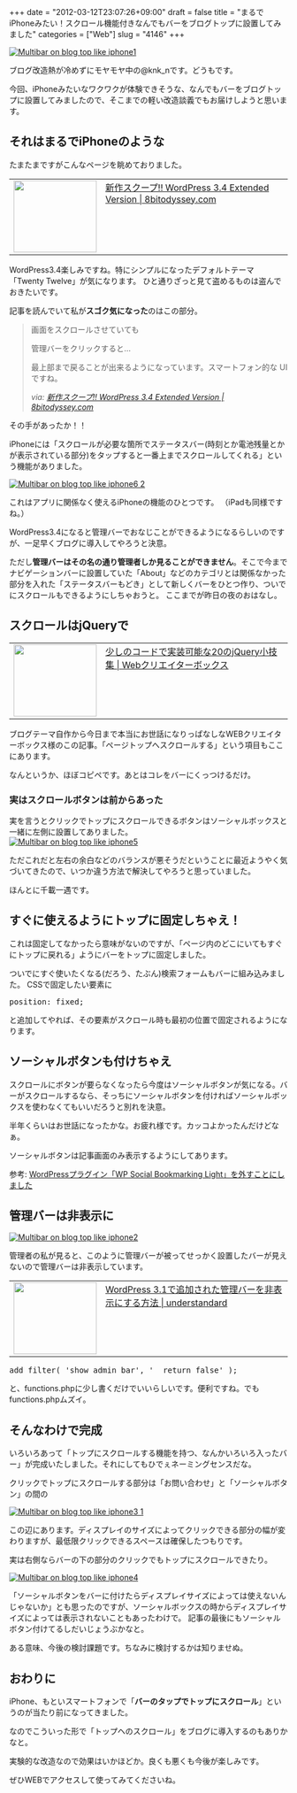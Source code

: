 +++
date = "2012-03-12T23:07:26+09:00"
draft = false
title = "まるでiPhoneみたい！スクロール機能付きなんでもバーをブログトップに設置してみました"
categories = ["Web"]
slug = "4146"
+++

<div class="center"><a href="http://knk-n.com.s3-website-ap-northeast-1.amazonaws.com/images/2012/03/multibar_on_blog_top_like_iphone1.jpg" title="Multibar on blog top like iphone1"><img src="http://knk-n.com.s3-website-ap-northeast-1.amazonaws.com/images/2012/03/multibar_on_blog_top_like_iphone1.jpg" alt="Multibar on blog top like iphone1" title="multibar_on_blog_top_like_iphone1.jpg" /></a></div>

ブログ改造熱が冷めずにモヤモヤ中の@knk_nです。どうもです。

今回、iPhoneみたいなワクワクが体験できそうな、なんでもバーをブログトップに設置してみましたので、そこまでの軽い改造談義でもお届けしようと思います。<!--more--><h2>それはまるでiPhoneのような</h2>
たまたまですがこんなページを眺めておりました。

<table width="100%"><td valign="top" width="150"><a href="http://8bitodyssey.com/archives/3271" target="_blank"><img border="0" src="http://capture.heartrails.com/150x130/shadow?http://8bitodyssey.com/archives/3271" alt="" width="150" height="130" /></a></td><td valign="top"><a href="http://8bitodyssey.com/archives/3271" target="_blank">新作スクープ!! WordPress 3.4 Extended Version | 8bitodyssey.com</a><script type="text/javascript">var url="http://8bitodyssey.com/archives/3271";</script><script src="http://api.b.st-hatena.com/entry.count?url=http://8bitodyssey.com/archives/3271&callback=hatebTxt"></script></td></table>

WordPress3.4楽しみですね。特にシンプルになったデフォルトテーマ「Twenty Twelve」が気になります。
ひと通りざっと見て盗めるものは盗んでおきたいです。

記事を読んでいて私が<strong>スゴク気になった</strong>のはこの部分。

<blockquote cite="http://8bitodyssey.com/archives/3271" title="新作スクープ!! WordPress 3.4 Extended Version | 8bitodyssey.com">
<p><p>画面をスクロールさせていても</p>
<p>管理バーをクリックすると…</p>
<p>最上部まで戻ることが出来るようになっています。スマートフォン的な UI ですね。</p></p>
<cite>via: <a href="http://8bitodyssey.com/archives/3271" target="_blank">新作スクープ!! WordPress 3.4 Extended Version | 8bitodyssey.com</a></cite>
</blockquote>

その手があったか！！

iPhoneには「スクロールが必要な箇所でステータスバー(時刻とか電池残量とかが表示されている部分)をタップすると一番上までスクロールしてくれる」という機能がありました。

<div class="center"><a href="http://knk-n.com.s3-website-ap-northeast-1.amazonaws.com/images/2012/03/multibar_on_blog_top_like_iphone6-2.jpg" title="Multibar on blog top like iphone6 2"><img src="http://knk-n.com.s3-website-ap-northeast-1.amazonaws.com/images/2012/03/multibar_on_blog_top_like_iphone6-2.jpg" alt="Multibar on blog top like iphone6 2" title="multibar_on_blog_top_like_iphone6-2.jpg" /></a></div>

これはアプリに関係なく使えるiPhoneの機能のひとつです。
（iPadも同様ですね。）

WordPress3.4になると管理バーでおなじことができるようになるらしいのですが、一足早くブログに導入してやろうと決意。

ただし<strong>管理バーはその名の通り管理者しか見ることができません</strong>。そこで今までナビゲーションバーに設置していた「About」などのカテゴリとは関係なかった部分を入れた「ステータスバーもどき」として新しくバーをひとつ作り、ついでにスクロールもできるようにしちゃおうと。
ここまでが昨日の夜のおはなし。


<h2>スクロールはjQueryで</h2>
<table width="100%"><td valign="top" width="150"><a href="http://www.webcreatorbox.com/tech/jquery-tips20/" target="_blank"><img border="0" src="http://capture.heartrails.com/150x130/shadow?http://www.webcreatorbox.com/tech/jquery-tips20/" alt="" width="150" height="130" /></a></td><td valign="top"><a href="http://www.webcreatorbox.com/tech/jquery-tips20/" target="_blank">少しのコードで実装可能な20のjQuery小技集 | Webクリエイターボックス</a><script type="text/javascript">var url="http://www.webcreatorbox.com/tech/jquery-tips20/";</script><script src="http://api.b.st-hatena.com/entry.count?url=http://www.webcreatorbox.com/tech/jquery-tips20/&callback=hatebTxt"></script></td></table>

ブログテーマ自作から今日まで本当にお世話になりっぱなしなWEBクリエイターボックス様のこの記事。「ページトップへスクロールする」という項目もここにあります。

なんというか、ほぼコピペです。あとはコレをバーにくっつけるだけ。

<h3>実はスクロールボタンは前からあった</h3>
実を言うとクリックでトップにスクロールできるボタンはソーシャルボックスと一緒に左側に設置してありました。

<div class="center"><a href="http://knk-n.com.s3-website-ap-northeast-1.amazonaws.com/images/2012/03/multibar_on_blog_top_like_iphone5.jpg" title="Multibar on blog top like iphone5"><img src="http://knk-n.com.s3-website-ap-northeast-1.amazonaws.com/images/2012/03/multibar_on_blog_top_like_iphone5.jpg" alt="Multibar on blog top like iphone5" title="multibar_on_blog_top_like_iphone5.jpg" /></a></div>

ただこれだと左右の余白などのバランスが悪そうだということに最近ようやく気づいてきたので、いつか違う方法で解決してやろうと思っていました。

ほんとに千載一遇です。

<h2>すぐに使えるようにトップに固定しちゃえ！</h2>
これは固定してなかったら意味がないのですが、「ページ内のどこにいてもすぐにトップに戻れる」ようにバーをトップに固定しました。

ついでにすぐ使いたくなる(だろう、たぶん)検索フォームもバーに組み込みました。
CSSで固定したい要素に

<pre class="brush: css">
position: fixed;
</pre>

と追加してやれば、その要素がスクロール時も最初の位置で固定されるようになります。

<h2>ソーシャルボタンも付けちゃえ</h2>
スクロールにボタンが要らなくなったら今度はソーシャルボタンが気になる。バーがスクロールするなら、そっちにソーシャルボタンを付ければソーシャルボックスを使わなくてもいいだろうと別れを決意。

半年くらいはお世話になったかな。お疲れ様です。カッコよかったんだけどなぁ。

ソーシャルボタンは記事画面のみ表示するようにしてあります。

<p>参考: <a href="http://knk-n.com/2012/02/26/goodbye_wp-social-bookmarking-light/" target="_blank">WordPressプラグイン「WP Social Bookmarking Light」を外すことにしました</a><script type="text/javascript">var url="http://knk-n.com/2012/02/26/goodbye_wp-social-bookmarking-light/";</script><script src="http://api.b.st-hatena.com/entry.count?url=http://knk-n.com/2012/02/26/goodbye_wp-social-bookmarking-light/&callback=hatebTxt"></script></p>

<h2>管理バーは非表示に</h2>

<div class="center"><a href="http://knk-n.com.s3-website-ap-northeast-1.amazonaws.com/images/2012/03/multibar_on_blog_top_like_iphone2.jpg" title="Multibar on blog top like iphone2"><img src="http://knk-n.com.s3-website-ap-northeast-1.amazonaws.com/images/2012/03/multibar_on_blog_top_like_iphone2.jpg" alt="Multibar on blog top like iphone2" title="multibar_on_blog_top_like_iphone2.jpg" /></a></div>

管理者の私が見ると、このように管理バーが被ってせっかく設置したバーが見えないので管理バーは非表示しています。

<table width="100%"><td valign="top" width="150"><a href="http://www.understandard.net/wordpress/wp021.html" target="_blank"><img border="0" src="http://capture.heartrails.com/150x130/shadow?http://www.understandard.net/wordpress/wp021.html" alt="" width="150" height="130" /></a></td><td valign="top"><a href="http://www.understandard.net/wordpress/wp021.html" target="_blank">WordPress 3.1で追加された管理バーを非表示にする方法 | understandard</a><script type="text/javascript">var url="http://www.understandard.net/wordpress/wp021.html";</script><script src="http://api.b.st-hatena.com/entry.count?url=http://www.understandard.net/wordpress/wp021.html&callback=hatebTxt"></script></td></table>

<pre class="brush: php;">
add_filter( &#039;show_admin_bar&#039;, &#039;__return_false&#039; );
</pre>

と、functions.phpに少し書くだけでいいらしいです。便利ですね。でもfunctions.phpムズイ。

<h2>そんなわけで完成</h2>
いろいろあって「トップにスクロールする機能を持つ、なんかいろいろ入ったバー」が完成いたしました。それにしてもひでぇネーミングセンスだな。

クリックでトップにスクロールする部分は「お問い合わせ」と「ソーシャルボタン」の間の

<div class="center"><a href="http://knk-n.com.s3-website-ap-northeast-1.amazonaws.com/images/2012/03/multibar_on_blog_top_like_iphone3-1.jpg" title="Multibar on blog top like iphone3 1"><img src="http://knk-n.com.s3-website-ap-northeast-1.amazonaws.com/images/2012/03/multibar_on_blog_top_like_iphone3-1.jpg" alt="Multibar on blog top like iphone3 1" title="multibar_on_blog_top_like_iphone3-1.jpg" /></a></div>

この辺にあります。ディスプレイのサイズによってクリックできる部分の幅が変わりますが、最低限クリックできるスペースは確保したつもりです。

実は右側ならバーの下の部分のクリックでもトップにスクロールできたり。

<div class="center"><a href="http://knk-n.com.s3-website-ap-northeast-1.amazonaws.com/images/2012/03/multibar_on_blog_top_like_iphone4.jpg" title="Multibar on blog top like iphone4"><img src="http://knk-n.com.s3-website-ap-northeast-1.amazonaws.com/images/2012/03/multibar_on_blog_top_like_iphone4.jpg" alt="Multibar on blog top like iphone4" title="multibar_on_blog_top_like_iphone4.jpg" /></a></div>

「ソーシャルボタンをバーに付けたらディスプレイサイズによっては使えないんじゃないか」とも思ったのですが、ソーシャルボックスの時からディスプレイサイズによっては表示されないこともあったわけで。
記事の最後にもソーシャルボタン付けてるしだいじょうぶかなと。

ある意味、今後の検討課題です。ちなみに検討するかは知りませぬ。

<h2>おわりに</h2>
iPhone、もといスマートフォンで「<strong>バーのタップでトップにスクロール</strong>」というのが当たり前になってきました。

なのでこういった形で「トップヘのスクロール」をブログに導入するのもありかなと。

実験的な改造なので効果はいかほどか。良くも悪くも今後が楽しみです。

ぜひWEBでアクセスして使ってみてくださいね。

